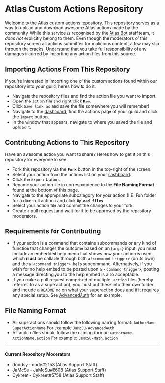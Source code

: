 # Atlas Custom Actions Repository
Welcome to the Atlas custom actions repository. This repository serves as a way to upload and download awesome Atlas actions made by the community. While this service *is* recognised by the [Atlas Bot](https://atlasbot.xyz/) staff team, it *does not* explicitly belong to them. Even though the moderators of this repository screen all actions submitted for malicious content, a few may slip through the cracks. Understand that you take full responsibility of any damages incurred by importing any action files from this source.

## Importing Actions From This Repository
If you're interested in importing one of the custom actions found within our repository into your guild, heres how to do it.
* Navigate the repository files and find the action file you want to import.
* Open the action file and right click **`Raw`**.
* Click `Save link as` and save the file somewhere you will remember!
* Navigate to the [dashboard](https://atlasbot.xyz/), find the actions page of your guild and click the `Import` button.
* In the window that appears, navigate to where you saved the file and upload it.

## Contributing Actions to This Repository
Have an awesome action you want to share? Heres how to get it on this repository for everyone to see.
* Fork this repository via the **`Fork`** button in the top-right of the screen.
* Select your action from the actions list on your [dashboard](https://atlasbot.xyz/).
* Click the `Export` button.
* Rename your action file in correspondence to the **File Naming Format** found at the bottom of this page.
* Navigate to the appropriate subcategory for your action (I.E. Fun folder for a dice-roll action.) and click **`Upload files`**.
* Select your action file and commit the changes to your fork.
* Create a pull request and wait for it to be approved by the repository moderators.

## Requirements for Contributing
* If your action is a command that contains subcommands or any kind of function that changes the outcome based on an `{args}` input, you must include an embedded help menu that shows how your action is used which **must** be callable through both `a!<command trigger>` (on its own) and the `a!<command trigger> help` subcommand. Alternatively, if you wish for no help embed to be posted upon `a!<command trigger>`, posting a message directing you to the help embed is also acceptable.
* If you make a pull request comprised of multiple `.action` files (hereby referred to as a superaction), you must put these into their own folder and include a `README.md` on what your superaction does and if it requires any special setup. See [AdvancedAuth](https://github.com/doddsy/atlas-custom-actions/tree/master/Moderation/JaMcSu-AdvancedAuth) for an example.

## File Naming Format
* All superactions should follow the following naming format: ```AuthorName-SuperActionName```
For example ```JaMcSu-AdvancedAuth```
* All action files should follow the naming format: ```AuthorName-ActionName.action```
For example: ```JaMcSu-Math.action```

----------

#### Current Repository Moderators
* doddsy - node#2153 (Atlas Support Staff)
* JaMcSu - JaMcSu#8608 (Atlas Support Staff)
* Cykreet - Cykreet#5758 (Atlas Support Staff)
